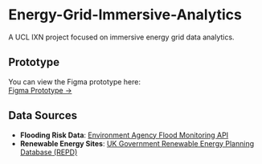 # Energy-Grid-Immersive-Analytics
A UCL IXN project focused on immersive energy grid data analytics.

## Prototype

You can view the Figma prototype here:  
[Figma Prototype →](https://www.figma.com/design/OQmP5Oy1DRHOOuSBoV6fce/Untitled?node-id=1-142&t=QEvBvoJhwFXfmGFQ-1)

## Data Sources

- **Flooding Risk Data**: [Environment Agency Flood Monitoring API](https://environment.data.gov.uk/flood-monitoring/id/floods)
- **Renewable Energy Sites**: [UK Government Renewable Energy Planning Database (REPD)](https://www.gov.uk/government/publications/renewable-energy-planning-database-monthly-extract)
